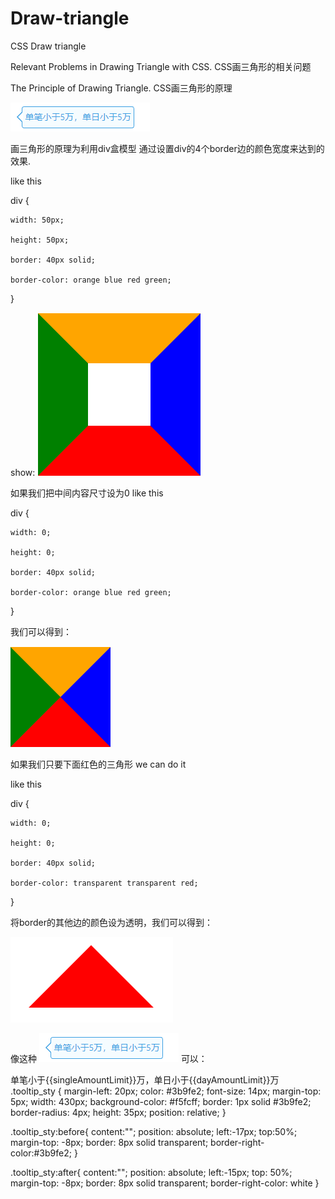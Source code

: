 # Draw-triangle
CSS Draw triangle

Relevant Problems in Drawing Triangle with CSS.   CSS画三角形的相关问题  

The Principle of Drawing Triangle.  CSS画三角形的原理

![image](https://github.com/hilads/Draw-triangle/blob/master/images/image.png)

画三角形的原理为利用div盒模型 通过设置div的4个border边的颜色宽度来达到的效果.

like this


div {

    width: 50px;
		
    height: 50px;
		
    border: 40px solid;
		
    border-color: orange blue red green;
}

show:
![image](https://github.com/hilads/Draw-triangle/blob/master/images/borderDiv.png)

如果我们把中间内容尺寸设为0 like this 

div {

    width: 0;
    
    height: 0;
    
    border: 40px solid;
    
    border-color: orange blue red green;
    
}

我们可以得到：

![image](https://github.com/hilads/Draw-triangle/blob/master/images/borderDiv1.png)

如果我们只要下面红色的三角形 we can do it 

like this

div {

    width: 0;
    
    height: 0;
    
    border: 40px solid;
    
    border-color: transparent transparent red;
    
}

将border的其他边的颜色设为透明，我们可以得到：

![image](https://github.com/hilads/Draw-triangle/blob/master/images/red.png)

像这种 ![image](https://github.com/hilads/Draw-triangle/blob/master/images/image1.png)
可以：
            <div class="tooltip_sty">
              <div id="tooltip_sty">单笔小于{{singleAmountLimit}}万，单日小于{{dayAmountLimit}}万</div>
            </div>
.tooltip_sty {
  margin-left: 20px;
  color: #3b9fe2;
  font-size: 14px;
  margin-top: 5px;
  width: 430px;
  background-color: #f5fcff;
  border: 1px solid #3b9fe2;
  border-radius: 4px;
  height: 35px;
  position: relative;
}

.tooltip_sty:before{
	content:"";
	position: absolute;
	left:-17px;
	top:50%;
	margin-top: -8px;
	border: 8px solid transparent;
	border-right-color:#3b9fe2;
}

.tooltip_sty:after{
	content:"";
	position: absolute;
	left:-15px;
	top: 50%;
	margin-top: -8px;
	border: 8px solid transparent;
	border-right-color: white
}


